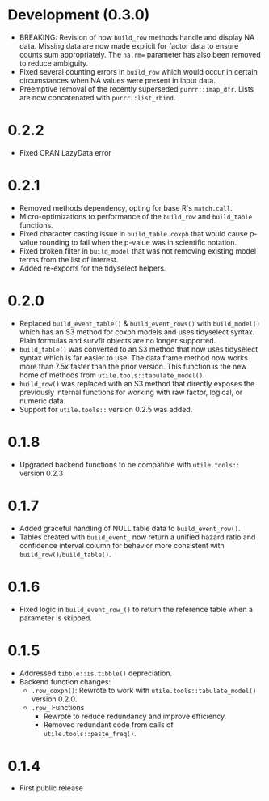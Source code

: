 # Development (0.3.0)
* BREAKING: Revision of how `build_row` methods handle and display NA data. Missing data are
now made explicit for factor data to ensure counts sum appropriately. The `na.rm=`
parameter has also been removed to reduce ambiguity.
* Fixed several counting errors in `build_row` which would occur in certain circumstances
when NA values were present in input data.
* Preemptive removal of the recently superseded `purrr::imap_dfr`. Lists are now
concatenated with `purrr::list_rbind`.
# 0.2.2
* Fixed CRAN LazyData error

# 0.2.1
* Removed methods dependency, opting for base R's `match.call`.
* Micro-optimizations to performance of the `build_row` and `build_table` functions.
* Fixed character casting issue in `build_table.coxph` that would cause p-value rounding to fail when the p-value was in scientific notation.
* Fixed broken filter in `build_model` that was not removing existing model terms from the list of interest.
* Added re-exports for the tidyselect helpers.

# 0.2.0
* Replaced `build_event_table()` & `build_event_rows()` with `build_model()` which has an S3 method for coxph models and uses tidyselect syntax. Plain formulas and survfit objects are no longer supported.
* `build_table()` was converted to an S3 method that now uses tidyselect syntax which is far easier to use. The data.frame method now works more than 7.5x faster than the prior version. This function is the new home of methods from `utile.tools::tabulate_model()`.
* `build_row()` was replaced with an S3 method that directly exposes the previously internal functions for working with raw factor, logical, or numeric data.
* Support for `utile.tools::` version 0.2.5 was added.

# 0.1.8
* Upgraded backend functions to be compatible with `utile.tools::` version 0.2.3 

# 0.1.7
* Added graceful handling of NULL table data to `build_event_row()`.
* Tables created with `build_event_` now return a unified hazard ratio and confidence interval column for behavior more consistent with `build_row()`/`build_table()`.

# 0.1.6
* Fixed logic in `build_event_row_()` to return the reference table when a parameter is skipped.

# 0.1.5
* Addressed `tibble::is.tibble()` depreciation.
* Backend function changes:
  - `.row_coxph()`: Rewrote to work with `utile.tools::tabulate_model()` version 0.2.0.
  - `.row_` Functions
    - Rewrote to reduce redundancy and improve efficiency.
    - Removed redundant code from calls of `utile.tools::paste_freq()`.

# 0.1.4
* First public release
